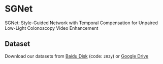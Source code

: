 # SGNet
SGNet: Style-Guided Network with Temporal Compensation for Unpaired Low-Light Colonoscopy Video Enhancement
## Dataset
Download our datasets from [Baidu Disk](https://pan.baidu.com/s/1DUCZ6-EyBYunjBdQAs1h2w ) (code: `z03y`)  or [Google Drive](https://drive.google.com/drive/u/1/folders/1KzqlBCBm-iw0_XGJbDEHGVu5-LYhMlbK)
